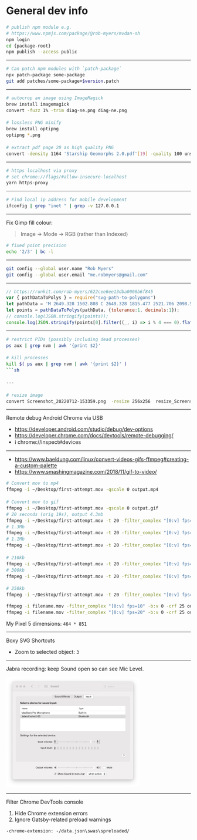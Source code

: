 # General dev info

```sh
# publish npm module e.g.
# https://www.npmjs.com/package/@rob-myers/mvdan-sh
npm login
cd {package-root}
npm publish --access public
```

---

```sh
# Can patch npm modules with `patch-package`
npx patch-package some-package
git add patches/some-package+$version.patch
```

---

```sh
# autocrop an image using ImageMagick
brew install imagemagick
convert -fuzz 1% -trim diag-ne.png diag-ne.png

# lossless PNG minify
brew install optipng
optipng *.png

# extract pdf page 20 as high quality PNG
convert -density 1164 'Starship Geomorphs 2.0.pdf'[19] -quality 100 unsorted/output.png
```

---

```sh
# https localhost via proxy
# set chrome://flags/#allow-insecure-localhost
yarn https-proxy
```

---

```sh
# Find local ip address for mobile development
ifconfig | grep "inet " | grep -v 127.0.0.1
```

---

Fix Gimp fill colour:
> Image → Mode → RGB (rather than Indexed)

```sh
# fixed point precision
echo '2/3' | bc -l
```

---

```sh
git config --global user.name "Rob Myers"
git config --global user.email "me.robmyers@gmail.com"
```

---

```js
// https://runkit.com/rob-myers/622cee6ee13dba0008b6f845
var { pathDataToPolys } = require("svg-path-to-polygons")
let pathData = 'M 2649.328 1502.808 C 2649.328 1815.477 2521.706 2098.546 2315.37 2303.448 C 2109.034 2508.35 1823.983 2635.084 1509.124 2635.084 C 1194.265 2635.084 909.214 2508.35 702.878 2303.448 C 496.542 2098.546 368.92 1815.477 368.92 1502.808 C 368.92 1190.139 496.542 907.07 702.878 702.168 C 909.214 497.266 1194.265 370.532 1509.124 370.532 C 1823.983 370.532 2109.034 497.266 2315.37 702.168 C 2521.706 907.07 2649.328 1190.139 2649.328 1502.808 Z'
let points = pathDataToPolys(pathData, {tolerance:1, decimals:1});
// console.log(JSON.stringify(points));
console.log(JSON.stringify(points[0].filter((_, i) => i % 4 === 0).flatMap(x=>x).join(' ')));
```

---

```sh
# restrict PIDs (possibly including dead processes)
ps aux | grep nvm | awk '{print $2}'

# kill processes
kill $( ps aux | grep nvm | awk '{print $2}' )
```sh

---

# resize image
convert Screenshot_20220712-153359.png  -resize 256x256  resize_Screenshot_20220712-153359.png
```

---

Remote debug Android Chrome via USB
- https://developer.android.com/studio/debug/dev-options
- https://developer.chrome.com/docs/devtools/remote-debugging/
- ℹ️ chrome://inspect#devices

---

- https://www.baeldung.com/linux/convert-videos-gifs-ffmpeg#creating-a-custom-palette
- https://www.smashingmagazine.com/2018/11/gif-to-video/

```sh
# Convert mov to mp4
ffmpeg -i ~/Desktop/first-attempt.mov -qscale 0 output.mp4

# Convert mov to gif
ffmpeg -i ~/Desktop/first-attempt.mov -qscale 0 output.gif
# 20 seconds (orig 19s), output 4.3mb
ffmpeg -i ~/Desktop/first-attempt.mov -t 20 -filter_complex "[0:v] fps=10,scale=720:-1" output.gif
# 1.3Mb
ffmpeg -i ~/Desktop/first-attempt.mov -t 20 -filter_complex "[0:v] fps=10,scale=400:-1" output.gif
# 1.1Mb
ffmpeg -i ~/Desktop/first-attempt.mov -t 20 -filter_complex "[0:v] fps=10,scale=300:-1" output.gif

# 210kb
ffmpeg -i ~/Desktop/first-attempt.mov -t 20 -filter_complex "[0:v] fps=10,scale=400:-1" output.mp4
# 300kb
ffmpeg -i ~/Desktop/first-attempt.mov -t 20 -filter_complex "[0:v] fps=10,scale=400:-1" output.webm

# 250kb
ffmpeg -i ~/Desktop/first-attempt.mov -t 20 -filter_complex "[0:v] fps=10,scale=400:-1" -b:v 0 -crf 25 output.mp4
```

```sh
ffmpeg -i filename.mov -filter_complex "[0:v] fps=10" -b:v 0 -crf 25 output.mp4
ffmpeg -i filename.mov -filter_complex "[0:v] fps=20" -b:v 0 -crf 25 output.mp4
```

My Pixel 5 dimensions: `464 * 851`

---

Boxy SVG Shortcuts
- Zoom to selected object: `3`

---

Jabra recording: keep Sound open so can see Mic Level.

<img src="Jabra-Microphone-Sound-Open.png" height="300" />

---

Filter Chrome DevTools console

1. Hide Chrome extension errors
2. Ignore Gatsby-related preload warnings

```
-chrome-extension: -/data.json\swas\spreloaded/
```
